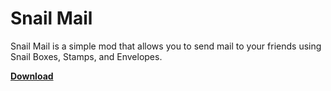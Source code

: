 # Snail Mail

Snail Mail is a simple mod that allows you to send mail to your friends using Snail Boxes, Stamps, and Envelopes. 

**[Download](https://www.curseforge.com/minecraft/mc-mods/snail-mail)**